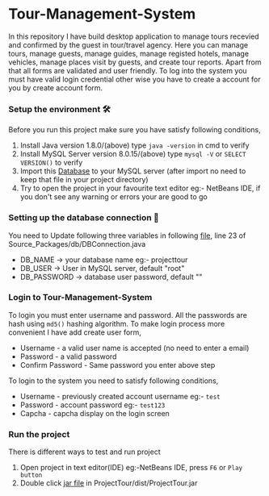# Tour-Management-System
In this repository I have build desktop application to manage tours recevied and confirmed by the guest in tour/travel agency.
Here you can manage tours, manage guests, manage guides, manage registed hotels, manage vehicles, manage places visit by guests, and create tour reports. 
Apart from that all forms are validated and user friendly. To log into the system you must have valid login credential other wise you have to create a account for you by create account form.

### Setup the environment 🛠
Before you run this project make sure you have satisfy following conditions,

1. Install Java version 1.8.0/(above) type `java -version` in cmd to verify
2. Install MySQL Server version 8.0.15/(above) type `mysql -V` or `SELECT VERSION()` to verify
3. Import this [Database](/projecttour.sql) to your MySQL server (after import no need to keep that file in your project directory)
4. Try to open the project in your favourite text editor eg:- NetBeans IDE, if you don't see any warning or errors your are good to go

### Setting up the database connection 🔌
You need to Update following three variables in following [file](/src/db/DBConnection.java), line 23 of Source_Packages/db/DBConnection.java 
   - DB_NAME -> your database name eg:- projecttour
   - DB_USER -> User in MySQL server, default "root"
   - DB_PASSWORD -> database user password, default ""

### Login to Tour-Management-System
To login you must enter username and password. All the passwords are hash using `md5()` hashing algorithm.
To make login process more convenient I have add create user form,
- Username - a valid user name is accepted (no need to enter a email)
- Password - a valid password
- Confirm Password - Same password you enter above step

To login to the system you need to satisfy following conditions,
- Username - previously created account username eg:- `test`
- Password - account password eg:- `test123`
- Capcha - capcha display on the login screen

### Run the project
There is different ways to test and run project
1. Open project in text editor(IDE) eg:-NetBeans IDE, press `F6` or `Play button`
2. Double click [jar file](/dist/SmartMultiplug.jar) in ProjectTour/dist/ProjectTour.jar 



